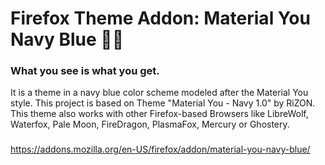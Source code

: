 # Firefox Theme Addon: Material You Navy Blue 💙✨
### What you see is what you get.
It is a theme in a navy blue color scheme modeled after the Material You style. 
This project is based on Theme "Material You - Navy 1.0" by RiZON. 
This theme also works with other Firefox-based Browsers like LibreWolf, Waterfox, Pale Moon, FireDragon, PlasmaFox, Mercury or Ghostery. 
###
https://addons.mozilla.org/en-US/firefox/addon/material-you-navy-blue/
